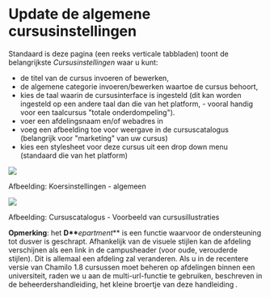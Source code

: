 # Update de algemene cursusinstellingen

Standaard is deze pagina \(een reeks verticale tabbladen\) toont de belangrijkste _Cursusinstellingen_ waar u kunt:

* de titel van de cursus invoeren of bewerken,
* de algemene categorie invoeren/bewerken waartoe de cursus behoort,
* kies de taal waarin de cursusinterface is ingesteld \(dit kan worden ingesteld op een andere taal dan die van het platform, - vooral handig voor een taalcursus "totale onderdompeling"\).
* voer een afdelingsnaam en/of webadres in
* voeg een afbeelding toe voor weergave in de cursuscatalogus \(belangrijk voor "marketing" van uw cursus\)
* kies een stylesheet voor deze cursus uit een drop down menu \(standaard die van het platform\)

![](../../.gitbook/assets/images241%20%283%29.png)

Afbeelding: Koersinstellingen - algemeen

![](../../.gitbook/assets/images242%20%283%29.png)

Afbeelding: Cursuscatalogus - Voorbeeld van cursusillustraties

**Opmerking**: het **D\*\***_epartment_\*\* is een functie waarvoor de ondersteuning tot dusver is geschrapt. Afhankelijk van de visuele stijlen kan de afdeling verschijnen als een link in de campusheader \(voor oude, verouderde stijlen\). Dit is allemaal een afdeling zal veranderen. Als u in de recentere versie van Chamilo 1.8 cursussen moet beheren op afdelingen binnen een universiteit, raden we u aan de multi-url-functie te gebruiken, beschreven in de beheerdershandleiding, het kleine broertje van deze handleiding _._

